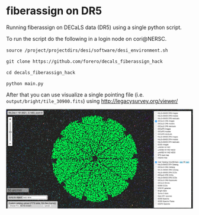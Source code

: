 # fiberassign on DR5

Running fiberassign on DECaLS data (DR5) using a single python script.

To run the script do the following in a login node on cori@NERSC.

```
source /project/projectdirs/desi/software/desi_environment.sh
```

```
git clone https://github.com/forero/decals_fiberassign_hack
```

```
cd decals_fiberassign_hack
```

```
python main.py
```

After that you can use visualize a single pointing file (i.e. `output/bright/tile_30900.fits`)
using http://legacysurvey.org/viewer/

![poitting](fig/screen_shot.png)

